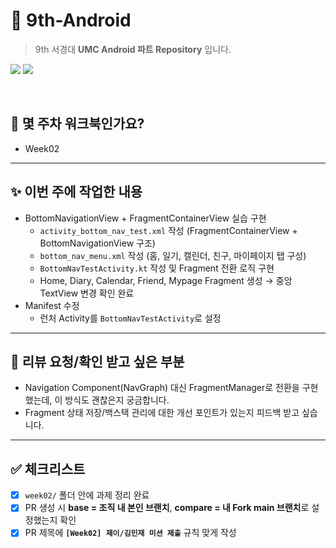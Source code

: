 # 🤖 9th-Android
> 9th 서경대 **UMC Android 파트 Repository** 입니다.  

<p>
  <img src="https://img.shields.io/badge/UMC-9th-6A5ACD?style=for-the-badge&logo=github&logoColor=white" />
  <img src="https://img.shields.io/badge/Repository-Android%20Part-3DDC84?style=for-the-badge" />
</p>

<br>
  
## 📌 몇 주차 워크북인가요?
- Week02

---

## ✨ 이번 주에 작업한 내용
- BottomNavigationView + FragmentContainerView 실습 구현  
  - `activity_bottom_nav_test.xml` 작성 (FragmentContainerView + BottomNavigationView 구조)  
  - `bottom_nav_menu.xml` 작성 (홈, 일기, 캘린더, 친구, 마이페이지 탭 구성)  
  - `BottomNavTestActivity.kt` 작성 및 Fragment 전환 로직 구현  
  - Home, Diary, Calendar, Friend, Mypage Fragment 생성 → 중앙 TextView 변경 확인 완료  
- Manifest 수정  
  - 런처 Activity를 `BottomNavTestActivity`로 설정  

---

## 🙋 리뷰 요청/확인 받고 싶은 부분
- Navigation Component(NavGraph) 대신 FragmentManager로 전환을 구현했는데, 이 방식도 괜찮은지 궁금합니다.  
- Fragment 상태 저장/백스택 관리에 대한 개선 포인트가 있는지 피드백 받고 싶습니다.  

---

## ✅ 체크리스트
- [x] `week02/` 폴더 안에 과제 정리 완료  
- [x] PR 생성 시 **base = 조직 내 본인 브랜치**, **compare = 내 Fork main 브랜치**로 설정했는지 확인  
- [x] PR 제목에 **`[Week02] 제이/김민재 미션 제출`** 규칙 맞게 작성  
